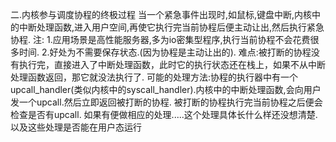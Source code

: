 二.内核参与调度协程的终极过程
当一个紧急事件出现时,如鼠标,键盘中断,内核中的中断处理函数,进入用户空间,再使它执行完当前协程后便主动让出,然后执行紧急协程.
注:
1.应用场景是高性能服务器,多为io密集型程序,执行当前协程不会花费很多时间.
2.好处为不需要保存状态.(因为协程是主动让出的). 
难点:被打断的协程没有执行完，直接进入了中断处理函数，此时它的执行状态还在栈上，如果不从中断处理函数返回，那它就没法执行了.
可能的处理方法:协程的执行器中有一个upcall_handler(类似内核中的syscall_handler).内核中的中断处理函数,会向用户发一个upcall.然后立即返回被打断的协程. 被打断的协程执行完当前协程之后便会检查是否有upcall. 如果有便做相应的处理.....这个处理具体长什么样还没想清楚.以及这些处理是否能在用户态运行